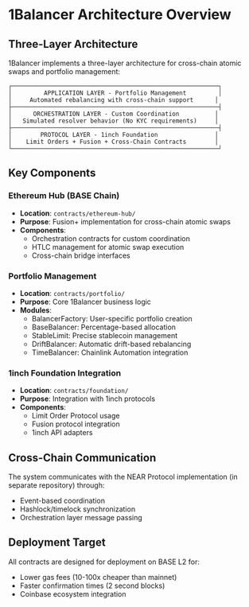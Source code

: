 # 1Balancer Architecture Overview

## Three-Layer Architecture

1Balancer implements a three-layer architecture for cross-chain atomic swaps and portfolio management:

```
┌──────────────────────────────────────────────────────────┐
│         APPLICATION LAYER - Portfolio Management         │
│     Automated rebalancing with cross-chain support      │
├──────────────────────────────────────────────────────────┤
│      ORCHESTRATION LAYER - Custom Coordination          │
│   Simulated resolver behavior (No KYC requirements)     │
├──────────────────────────────────────────────────────────┤
│        PROTOCOL LAYER - 1inch Foundation                │
│    Limit Orders + Fusion + Cross-Chain Contracts        │
└──────────────────────────────────────────────────────────┘
```

## Key Components

### Ethereum Hub (BASE Chain)
- **Location**: `contracts/ethereum-hub/`
- **Purpose**: Fusion+ implementation for cross-chain atomic swaps
- **Components**:
  - Orchestration contracts for custom coordination
  - HTLC management for atomic swap execution
  - Cross-chain bridge interfaces

### Portfolio Management
- **Location**: `contracts/portfolio/`
- **Purpose**: Core 1Balancer business logic
- **Modules**:
  - BalancerFactory: User-specific portfolio creation
  - BaseBalancer: Percentage-based allocation
  - StableLimit: Precise stablecoin management
  - DriftBalancer: Automatic drift-based rebalancing
  - TimeBalancer: Chainlink Automation integration

### 1inch Foundation Integration
- **Location**: `contracts/foundation/`
- **Purpose**: Integration with 1inch protocols
- **Components**:
  - Limit Order Protocol usage
  - Fusion protocol integration
  - 1inch API adapters

## Cross-Chain Communication

The system communicates with the NEAR Protocol implementation (in separate repository) through:
- Event-based coordination
- Hashlock/timelock synchronization
- Orchestration layer message passing

## Deployment Target

All contracts are designed for deployment on BASE L2 for:
- Lower gas fees (10-100x cheaper than mainnet)
- Faster confirmation times (2 second blocks)
- Coinbase ecosystem integration